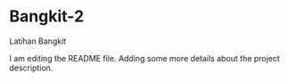 # Bangkit-2
Latihan Bangkit

I am editing the README file. Adding some more details about the project description.
